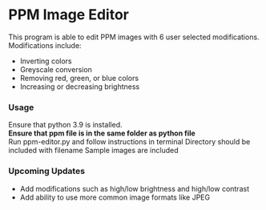 # PPM Image Editor
This program is able to edit PPM images with 6 user selected modifications. Modifications include:
- Inverting colors
- Greyscale conversion
- Removing red, green, or blue colors
- Increasing or decreasing brightness

### Usage  
Ensure that python 3.9 is installed.  
**Ensure that ppm file is in the same folder as python file**  
Run ppm-editor.py and follow instructions in terminal
Directory should be included with filename
Sample images are included
    
### Upcoming Updates
- Add modifications such as high/low brightness and high/low contrast
- Add ability to use more common image formats like JPEG

